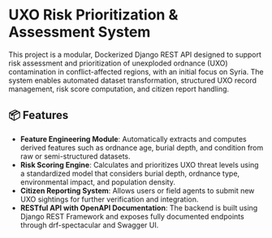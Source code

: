 # UXO Risk Prioritization & Assessment System

This project is a modular, Dockerized Django REST API designed to support risk assessment and prioritization of unexploded ordnance (UXO) contamination in conflict-affected regions, with an initial focus on Syria. The system enables automated dataset transformation, structured UXO record management, risk score computation, and citizen report handling.

## 📦 Features

- **Feature Engineering Module**: Automatically extracts and computes derived features such as ordnance age, burial depth, and condition from raw or semi-structured datasets.
- **Risk Scoring Engine**: Calculates and prioritizes UXO threat levels using a standardized model that considers burial depth, ordnance type, environmental impact, and population density.
- **Citizen Reporting System**: Allows users or field agents to submit new UXO sightings for further verification and integration.
- **RESTful API with OpenAPI Documentation**: The backend is built using Django REST Framework and exposes fully documented endpoints through drf-spectacular and Swagger UI.

